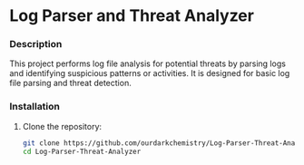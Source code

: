 # Log Parser and Threat Analyzer

### Description
This project performs log file analysis for potential threats by parsing logs and identifying suspicious patterns or activities. It is designed for basic log file parsing and threat detection.

### Installation
1. Clone the repository:
   ```bash
   git clone https://github.com/ourdarkchemistry/Log-Parser-Threat-Analyzer
   cd Log-Parser-Threat-Analyzer
